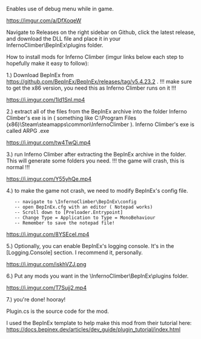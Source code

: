 Enables use of debug menu while in game.

https://imgur.com/a/DfXoqeW

Navigate to Releases on the right sidebar on Github, click the latest release, and download the DLL file and place it in your InfernoClimber\BepInEx\plugins folder.

How to install mods for Inferno Climber (imgur links below each step to hopefully make it easy to follow):

1.) Download BepInEx from https://github.com/BepInEx/BepInEx/releases/tag/v5.4.23.2 .
!!! make sure to get the x86 version, you need this as Inferno Climber runs on it !!!

https://i.imgur.com/1ld1Snl.mp4

2.) extract all of the files from the BepInEx archive into the folder Inferno Climber's exe is in ( something like C:\Program Files (x86)\Steam\steamapps\common\InfernoClimber ). Inferno Climber's exe is called ARPG .exe

https://i.imgur.com/tw4TwQi.mp4

3.) run Inferno Climber after extracting the BepInEx archive in the folder. This will generate some folders you need. 
!!! the game will crash, this is normal !!!

https://i.imgur.com/Y55yhQe.mp4

4.) to make the game not crash, we need to modify BepInEx's config file.

       -- navigate to \InfernoClimber\BepInEx\config
       -- open BepInEx.cfg with an editor ( Notepad works)
       -- Scroll down to [Preloader.Entrypoint]
       -- Change Type = Application to Type = MonoBehaviour
       -- Remember to save the notepad file!

https://i.imgur.com/8YSEceI.mp4

5.)  Optionally, you can enable BepInEx's logging console. It's in the [Logging.Console] section. I recommend it, personally.

https://i.imgur.com/iskhVZJ.png

6.) Put any mods you want in the \InfernoClimber\BepInEx\plugins folder.

https://i.imgur.com/T7Sujj2.mp4

7.) you're done! hooray!

Plugin.cs is the source code for the mod. 

I used the BepInEx template to help make this mod from their tutorial here: https://docs.bepinex.dev/articles/dev_guide/plugin_tutorial/index.html 
